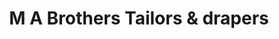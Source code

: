 ---
title: "M A Brothers Tailors & drapers"
url: /karachi/m-a-brothers-tailors-and-drapers/
shop: shop
---